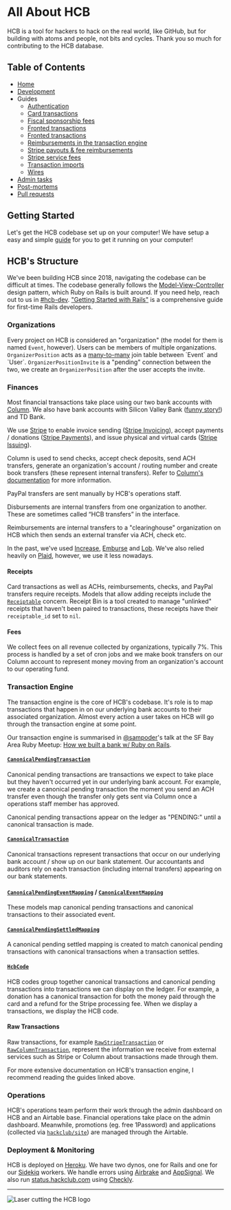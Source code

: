 # All About HCB

HCB is a tool for hackers to hack on the real world, like GitHub, but for building with atoms and people, not bits and cycles. Thank you so much for contributing to the HCB database.

## Table of Contents
- [Home](#)
- [Development](./development.md)
- Guides
  - [Authentication](./guides/authentication.md)
  - [Card transactions](./guides/card_transactions.md)
  - [Fiscal sponsorship fees](./guides/fees.md)
  - [Fronted transactions](./guides/fronted_transactions.md)
  - [Fronted transactions](./guides/fronted_transactions.md)
  - [Reimbursements in the transaction engine](./guides/reimbursements_transaction_engine.md)
  - [Stripe payouts & fee reimbursements](./guides/stripe_payouts.md)
  - [Stripe service fees](./guides/stripe_service_fees.md)
  - [Transaction imports](./guides/transaction_imports.md)
  - [Wires](./guides/wires.md)
- [Admin tasks](./admin_tasks.md)
- [Post-mortems](./postmortems.md)
- [Pull requests](./pull_requests.md)

## Getting Started

Let's get the HCB codebase set up on your computer! We have setup a easy and simple [guide](./development.md) for you to get it running on your computer!

## HCB's Structure

We've been building HCB since 2018, navigating the codebase can be difficult at times. The codebase generally follows the [Model-View-Controller](https://developer.mozilla.org/en-US/docs/Glossary/MVC) design pattern, which Ruby on Rails is built around. If you need help, reach out to us in [#hcb-dev](https://hackclub.slack.com/archives/C068U0JMV19). ["Getting Started with Rails"](https://guides.rubyonrails.org/getting_started.html) is a comprehensive guide for first-time Rails developers.

### Organizations

Every project on HCB is considered an "organization" (the model for them is named `Event`, however). Users can be members of multiple organizations. `OrganizerPosition` acts as a [many-to-many](https://en.wikipedia.org/wiki/Many-to-many_(data_model)) join table between `Event` and `User`. `OrganizerPositionInvite` is a "pending" connection between the two, we create an `OrganizerPosition` after the user accepts the invite.

### Finances

Most financial transactions take place using our two bank accounts with [Column](https://column.com/). We also have bank accounts with Silicon Valley Bank ([funny story!](https://vtdigger.org/2023/03/17/vermont-based-hack-club-managed-to-move-its-money-out-of-silicon-valley-bank-before-it-closed/)) and TD Bank. 

We use [Stripe](https://stripe.com/) to enable invoice sending ([Stripe Invoicing](https://stripe.com/invoicing)), accept payments / donations ([Stripe Payments](https://stripe.com/payments)), and issue physical and virtual cards ([Stripe Issuing](https://stripe.com/issuing)).

Column is used to send checks, accept check deposits, send ACH transfers, generate an organization's account / routing number and create book transfers (these represent internal transfers). Refer to [Column's documentation](https://column.com/docs) for more information.

PayPal transfers are sent manually by HCB's operations staff. 

Disbursements are internal transfers from one organization to another. These are sometimes called “HCB transfers” in the interface.

Reimbursements are internal transfers to a "clearinghouse" organization on HCB which then sends an external transfer via ACH, check etc.

In the past, we've used [Increase](https://www.increase.com/), [Emburse](https://www.emburse.com/) and [Lob](https://www.lob.com/). We've also relied heavily on [Plaid](https://plaid.com/), however, we use it less nowadays. 

#### Receipts

Card transactions as well as ACHs, reimbursements, checks, and PayPal transfers require receipts. Models that allow adding receipts include the [`Receiptable`](https://github.com/hackclub/hcb/blob/main/app/models/concerns/receiptable.rb) concern. Receipt Bin is a tool created to manage "unlinked" receipts that haven't been paired to transactions, these receipts have their `receiptable_id` set to `nil`.

#### Fees

We collect fees on all revenue collected by organizations, typically 7%. This process is handled by a set of cron jobs and we make book transfers on our Column account to represent money moving from an organization's account to our operating fund.

### Transaction Engine

The transaction engine is the core of HCB's codebase. It's role is to map transactions that happen in on our underlying bank accounts to their associated organization. Almost every action a user takes on HCB will go through the transaction engine at some point.

Our transaction engine is summarised in [@sampoder](https://github.com/sampoder)'s talk at the SF Bay Area Ruby Meetup: [How we built a bank w/ Ruby on Rails](https://www.youtube.com/watch?v=CBxilReUkJ0&t=3553s).

#### [`CanonicalPendingTransaction`](https://github.com/hackclub/hcb/blob/main/app/models/canonical_pending_transaction.rb)

Canonical pending transactions are transactions we expect to take place but they haven't occurred yet in our underlying bank account. For example, we create a canonical pending transaction the moment you send an ACH transfer even though the transfer only gets sent via Column once a operations staff member has approved.

Canonical pending transactions appear on the ledger as "PENDING:" until a canonical transaction is made.

#### [`CanonicalTransaction`](https://github.com/hackclub/hcb/blob/main/app/models/canonical_transaction.rb)

Canonical transactions represent transactions that occur on our underlying bank account / show up on our bank statement. Our accountants and auditors rely on each transaction (including internal transfers) appearing on our bank statements. 

#### [`CanonicalPendingEventMapping`](https://github.com/hackclub/hcb/blob/main/app/models/canonical_pending_event_mapping.rb) / [`CanonicalEventMapping`](https://github.com/hackclub/hcb/blob/main/app/models/canonical_event_mapping.rb)

These models map canonical pending transactions and canonical transactions to their associated event.

#### [`CanonicalPendingSettledMapping`](https://github.com/hackclub/hcb/blob/main/app/models/canonical_pending_settled_mapping.rb)

A canonical pending settled mapping is created to match canonical pending transactions with canonical transactions when a transaction settles.

#### [`HcbCode`](https://github.com/hackclub/hcb/blob/main/app/models/hcb_code.rb)

HCB codes group together canonical transactions and canonical pending transactions into transactions we can display on the ledger. For example, a donation has a canonical transaction for both the money paid through the card and a refund for the Stripe processing fee. When we display a transactions, we display the HCB code.

#### Raw Transactions

Raw transactions, for example [`RawStripeTransaction`](https://github.com/hackclub/hcb/blob/main/app/models/raw_stripe_transaction.rb) or [`RawColumnTransaction`](https://github.com/hackclub/hcb/blob/main/app/models/raw_column_transaction.rb), represent the information we receive from external services such as Stripe or Column about transactions made through them.

For more extensive documentation on HCB's transaction engine, I recommend reading the guides linked above.

### Operations

HCB's operations team perform their work through the admin dashboard on HCB and an Airtable base. Financial operations take place on the admin dashboard. Meanwhile, promotions (eg. free 1Password) and applications (collected via [`hackclub/site`](https://github.com/hackclub/site)) are managed through the Airtable.

### Deployment & Monitoring

HCB is deployed on [Heroku](https://www.heroku.com/). We have two dynos, one for Rails and one for our [Sidekiq](https://github.com/sidekiq/sidekiq) workers. We handle errors using [Airbrake](https://www.airbrake.io/) and [AppSignal](https://www.appsignal.com/). We also run [status.hackclub.com](https://status.hackclub.com/) using [Checkly](https://www.checklyhq.com/).

***

![Laser cutting the HCB logo](https://cloud-kubwce40n-hack-club-bot.vercel.app/0hack_club_bank_laser.gif)
